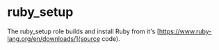 # ruby_setup

The ruby_setup role builds and install Ruby from it's [https://www.ruby-lang.org/en/downloads/](source code).
